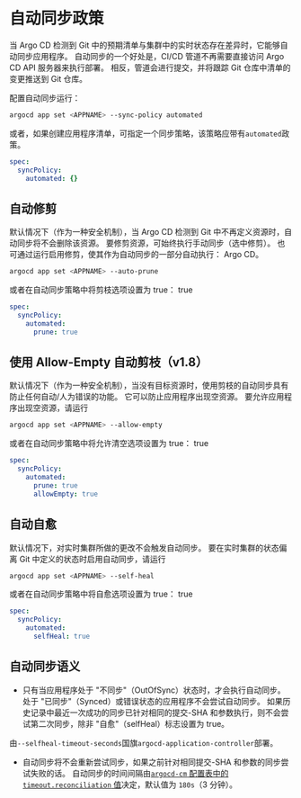 <!-- TRANSLATED by md-translate -->
<!-- TRANSLATED by md-translate -->

# 自动同步政策

当 Argo CD 检测到 Git 中的预期清单与集群中的实时状态存在差异时，它能够自动同步应用程序。 自动同步的一个好处是，CI/CD 管道不再需要直接访问 Argo CD API 服务器来执行部署。 相反，管道会进行提交，并将跟踪 Git 仓库中清单的变更推送到 Git 仓库。

配置自动同步运行：

```bash
argocd app set <APPNAME> --sync-policy automated
```

或者，如果创建应用程序清单，可指定一个同步策略，该策略应带有`automated`政策。

```yaml
spec:
  syncPolicy:
    automated: {}
```

## 自动修剪

默认情况下（作为一种安全机制），当 Argo CD 检测到 Git 中不再定义资源时，自动同步将不会删除该资源。 要修剪资源，可始终执行手动同步（选中修剪）。 也可通过运行启用修剪，使其作为自动同步的一部分自动执行： Argo CD。

```bash
argocd app set <APPNAME> --auto-prune
```

或者在自动同步策略中将剪枝选项设置为 true： true

```yaml
spec:
  syncPolicy:
    automated:
      prune: true
```

## 使用 Allow-Empty 自动剪枝（v1.8）

默认情况下（作为一种安全机制），当没有目标资源时，使用剪枝的自动同步具有防止任何自动/人为错误的功能。 它可以防止应用程序出现空资源。 要允许应用程序出现空资源，请运行

```bash
argocd app set <APPNAME> --allow-empty
```

或者在自动同步策略中将允许清空选项设置为 true： true

```yaml
spec:
  syncPolicy:
    automated:
      prune: true
      allowEmpty: true
```

## 自动自愈

默认情况下，对实时集群所做的更改不会触发自动同步。 要在实时集群的状态偏离 Git 中定义的状态时启用自动同步，请运行

```bash
argocd app set <APPNAME> --self-heal
```

或者在自动同步策略中将自愈选项设置为 true： true

```yaml
spec:
  syncPolicy:
    automated:
      selfHeal: true
```

## 自动同步语义

* 只有当应用程序处于 "不同步"（OutOfSync）状态时，才会执行自动同步。 处于 "已同步"（Synced）或错误状态的应用程序不会尝试自动同步。 如果历史记录中最近一次成功的同步已针对相同的提交-SHA 和参数执行，则不会尝试第二次同步，除非 "自愈"（selfHeal）标志设置为 true。

由`--selfheal-timeout-seconds`国旗`argocd-application-controller`部署。

* 自动同步将不会重新尝试同步，如果之前针对相同提交-SHA 和参数的同步尝试失败的话。 自动同步的时间间隔由[`argocd-cm` 配置表中的 `timeout.reconciliation` 值](../faq.md#how-often-does-argo-cd-check-for-changes-to-my-git-or-helm-repository)决定，默认值为 `180s`（3 分钟）。
